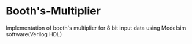 # Booth's-Multiplier
Implementation of booth's multiplier for 8 bit input data using Modelsim software(Verilog HDL)
